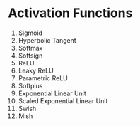 # Activation Functions
1. Sigmoid
2. Hyperbolic Tangent
3. Softmax
4. Softsign
5. ReLU
6. Leaky ReLU
7. Parametric ReLU
8. Softplus
9. Exponential Linear Unit
10. Scaled Exponential Linear Unit
11. Swish
12. Mish
